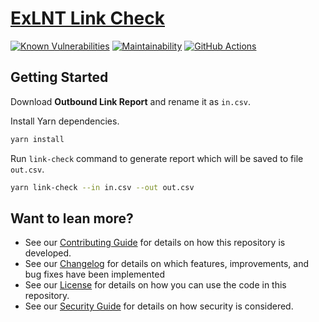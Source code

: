 # [ExLNT Link Check](https://github.com/dbtedman/exlnt-link-check)

[![Known Vulnerabilities](https://snyk.io/test/github/dbtedman/exlnt-link-check/badge.svg?style=flat-square)](https://snyk.io/test/github/dbtedman/exlnt-link-check)
[![Maintainability](https://api.codeclimate.com/v1/badges/54f9304cff9c47f4303e/maintainability)](https://codeclimate.com/github/dbtedman/exlnt-link-check/maintainability)
[![GitHub Actions](https://github.com/dbtedman/exlnt-link-check/workflows/Test/badge.svg)](https://github.com/dbtedman/exlnt-link-check/actions?workflow=Test)

## Getting Started

Download **Outbound Link Report** and rename it as `in.csv`.

Install Yarn dependencies.

```bash
yarn install
```

Run `link-check` command to generate report which will be saved to file `out.csv`.

```bash
yarn link-check --in in.csv --out out.csv
```

## Want to lean more?

-   See our [Contributing Guide](CONTRIBUTING.md) for details on how this repository is developed.
-   See our [Changelog](CHANGELOG.md) for details on which features, improvements, and bug fixes have been implemented
-   See our [License](LICENSE.md) for details on how you can use the code in this repository.
-   See our [Security Guide](SECURITY.md) for details on how security is considered.
